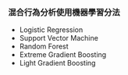 ### 混合行為分析使用機器學習分法
* Logistic Regression
* Support Vector Machine
* Random Forest
* Extreme Gradient Boosting
* Light Gradient Boosting
